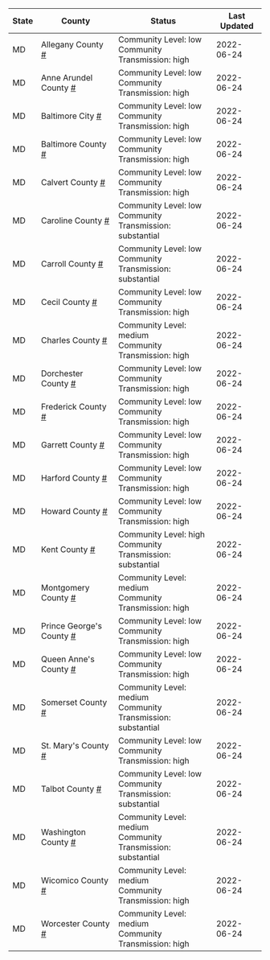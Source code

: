 State | County | Status | Last Updated
--- | --- | --- | --- 
MD | Allegany County <a href="#allegany_county">#</a> | <a name="allegany_county"></a>Community Level: low<br/>Community Transmission: high | 2022-06-24
MD | Anne Arundel County <a href="#anne_arundel_county">#</a> | <a name="anne_arundel_county"></a>Community Level: low<br/>Community Transmission: high | 2022-06-24
MD | Baltimore City <a href="#baltimore_city">#</a> | <a name="baltimore_city"></a>Community Level: low<br/>Community Transmission: high | 2022-06-24
MD | Baltimore County <a href="#baltimore_county">#</a> | <a name="baltimore_county"></a>Community Level: low<br/>Community Transmission: high | 2022-06-24
MD | Calvert County <a href="#calvert_county">#</a> | <a name="calvert_county"></a>Community Level: low<br/>Community Transmission: high | 2022-06-24
MD | Caroline County <a href="#caroline_county">#</a> | <a name="caroline_county"></a>Community Level: low<br/>Community Transmission: substantial | 2022-06-24
MD | Carroll County <a href="#carroll_county">#</a> | <a name="carroll_county"></a>Community Level: low<br/>Community Transmission: substantial | 2022-06-24
MD | Cecil County <a href="#cecil_county">#</a> | <a name="cecil_county"></a>Community Level: low<br/>Community Transmission: high | 2022-06-24
MD | Charles County <a href="#charles_county">#</a> | <a name="charles_county"></a>Community Level: medium<br/>Community Transmission: high | 2022-06-24
MD | Dorchester County <a href="#dorchester_county">#</a> | <a name="dorchester_county"></a>Community Level: low<br/>Community Transmission: high | 2022-06-24
MD | Frederick County <a href="#frederick_county">#</a> | <a name="frederick_county"></a>Community Level: low<br/>Community Transmission: high | 2022-06-24
MD | Garrett County <a href="#garrett_county">#</a> | <a name="garrett_county"></a>Community Level: low<br/>Community Transmission: high | 2022-06-24
MD | Harford County <a href="#harford_county">#</a> | <a name="harford_county"></a>Community Level: low<br/>Community Transmission: high | 2022-06-24
MD | Howard County <a href="#howard_county">#</a> | <a name="howard_county"></a>Community Level: low<br/>Community Transmission: high | 2022-06-24
MD | Kent County <a href="#kent_county">#</a> | <a name="kent_county"></a>Community Level: high<br/>Community Transmission: substantial | 2022-06-24
MD | Montgomery County <a href="#montgomery_county">#</a> | <a name="montgomery_county"></a>Community Level: medium<br/>Community Transmission: high | 2022-06-24
MD | Prince George's County <a href="#prince_george's_county">#</a> | <a name="prince_george's_county"></a>Community Level: low<br/>Community Transmission: high | 2022-06-24
MD | Queen Anne's County <a href="#queen_anne's_county">#</a> | <a name="queen_anne's_county"></a>Community Level: low<br/>Community Transmission: high | 2022-06-24
MD | Somerset County <a href="#somerset_county">#</a> | <a name="somerset_county"></a>Community Level: medium<br/>Community Transmission: substantial | 2022-06-24
MD | St. Mary's County <a href="#st._mary's_county">#</a> | <a name="st._mary's_county"></a>Community Level: low<br/>Community Transmission: high | 2022-06-24
MD | Talbot County <a href="#talbot_county">#</a> | <a name="talbot_county"></a>Community Level: low<br/>Community Transmission: substantial | 2022-06-24
MD | Washington County <a href="#washington_county">#</a> | <a name="washington_county"></a>Community Level: medium<br/>Community Transmission: substantial | 2022-06-24
MD | Wicomico County <a href="#wicomico_county">#</a> | <a name="wicomico_county"></a>Community Level: medium<br/>Community Transmission: high | 2022-06-24
MD | Worcester County <a href="#worcester_county">#</a> | <a name="worcester_county"></a>Community Level: medium<br/>Community Transmission: high | 2022-06-24
